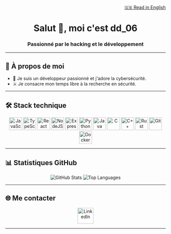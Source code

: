 <p align="right">
  <a href="./README.md">🇬🇧 Read in English</a>
</p>
<h1 align="center">Salut 👋, moi c'est dd_06</h1>
<h3 align="center">Passionné par le hacking et le développement</h3>

---

## 🧠 À propos de moi

- 🎯 Je suis un développeur passionné et j'adore la cybersécurité.
- ⚔️ Je consacre mon temps libre à la recherche en sécurité.

---

## 🛠️ Stack technique

<p align="center">
  <img src="https://cdn.jsdelivr.net/gh/devicons/devicon/icons/javascript/javascript-original.svg" width="40" alt="JavaScript"/>
  <img src="https://cdn.jsdelivr.net/gh/devicons/devicon/icons/typescript/typescript-original.svg" width="40" alt="TypeScript"/>
  <img src="https://cdn.jsdelivr.net/gh/devicons/devicon/icons/react/react-original.svg" width="40" alt="React"/>
  <img src="https://cdn.jsdelivr.net/gh/devicons/devicon/icons/nodejs/nodejs-plain-wordmark.svg" width="40" alt="NodeJS"/>
  <img src="https://cdn.jsdelivr.net/gh/devicons/devicon/icons/express/express-original-wordmark.svg" width="40" alt="Express"/>
  <img src="https://cdn.jsdelivr.net/gh/devicons/devicon/icons/python/python-original.svg" width="40" alt="Python"/>
  <img src="https://cdn.jsdelivr.net/gh/devicons/devicon/icons/java/java-original.svg" width="40" alt="Java"/>
  <img src="https://cdn.jsdelivr.net/gh/devicons/devicon/icons/c/c-original.svg" width="40" alt="C"/>
  <img src="https://cdn.jsdelivr.net/gh/devicons/devicon/icons/cplusplus/cplusplus-original.svg" width="40" alt="C++"/>
  <img src="https://cdn.jsdelivr.net/gh/devicons/devicon/icons/rust/rust-original.svg" width="40" alt="Rust"/>
  <img src="https://cdn.jsdelivr.net/gh/devicons/devicon/icons/git/git-original.svg" width="40" alt="Git"/>
  <img src="https://cdn.jsdelivr.net/gh/devicons/devicon/icons/docker/docker-plain-wordmark.svg" width="40" alt="Docker"/>
</p>

---

## 📊 Statistiques GitHub

<p align="center">
  <img src="https://github-readme-stats.vercel.app/api?username=dd060606&show_icons=true&theme=tokyonight" alt="GitHub Stats"/>
  <img src="https://github-readme-stats.vercel.app/api/top-langs/?username=dd060606&layout=compact&theme=tokyonight" alt="Top Languages"/>
</p>

---

## 🌐 Me contacter
<p align="center">
  <a href="https://linkedin.com/in/dorian-desmars" target="_blank">
    <img src="https://cdn.jsdelivr.net/gh/devicons/devicon/icons/linkedin/linkedin-original.svg" width="50" alt="LinkedIn"/>
  </a>
</p>

---
